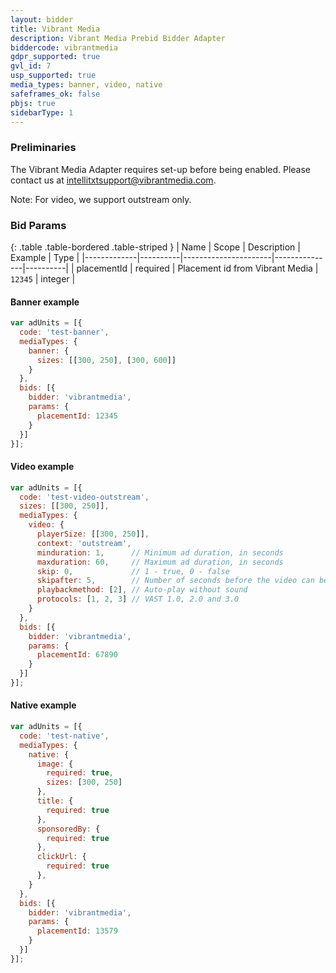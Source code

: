 ```yaml
---
layout: bidder
title: Vibrant Media
description: Vibrant Media Prebid Bidder Adapter
biddercode: vibrantmedia
gdpr_supported: true
gvl_id: 7
usp_supported: true
media_types: banner, video, native
safeframes_ok: false
pbjs: true
sidebarType: 1
---
```


### Preliminaries

The Vibrant Media Adapter requires set-up before being enabled. Please contact us at intellitxtsupport@vibrantmedia.com.

Note: For video, we support outstream only.

### Bid Params

{: .table .table-bordered .table-striped }
| Name        | Scope    | Description          | Example       | Type     |
|-------------|----------|----------------------|---------------|----------|
| placementId | required | Placement id from Vibrant Media | `12345` | integer |

#### Banner example

```javascript
var adUnits = [{
  code: 'test-banner',
  mediaTypes: {
    banner: {
      sizes: [[300, 250], [300, 600]]
    }
  },
  bids: [{
    bidder: 'vibrantmedia',
    params: {
      placementId: 12345
    }
  }]
}];
```

#### Video example

```javascript
var adUnits = [{
  code: 'test-video-outstream',
  sizes: [[300, 250]],
  mediaTypes: {
    video: {
      playerSize: [[300, 250]],
      context: 'outstream',
      minduration: 1,      // Minimum ad duration, in seconds
      maxduration: 60,     // Maximum ad duration, in seconds
      skip: 0,             // 1 - true, 0 - false
      skipafter: 5,        // Number of seconds before the video can be skipped
      playbackmethod: [2], // Auto-play without sound
      protocols: [1, 2, 3] // VAST 1.0, 2.0 and 3.0
    }
  },
  bids: [{
    bidder: 'vibrantmedia',
    params: {
      placementId: 67890
    }
  }]
}];
```

#### Native example

```javascript
var adUnits = [{
  code: 'test-native',
  mediaTypes: {
    native: {
      image: {
        required: true,
        sizes: [300, 250]
      },
      title: {
        required: true
      },
      sponsoredBy: {
        required: true
      },
      clickUrl: {
        required: true
      },
    }
  },
  bids: [{
    bidder: 'vibrantmedia',
    params: {
      placementId: 13579
    }
  }]
}];
```
